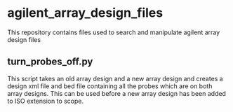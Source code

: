 # agilent_array_design_files
This repository contains files used to search and manipulate agilent array design files

## turn_probes_off.py
This script takes an old array design and a new array design and creates a design xml file and bed file containing all the probes which are on both array designs.
This can be used before a new array design has been added to ISO extension to scope.
